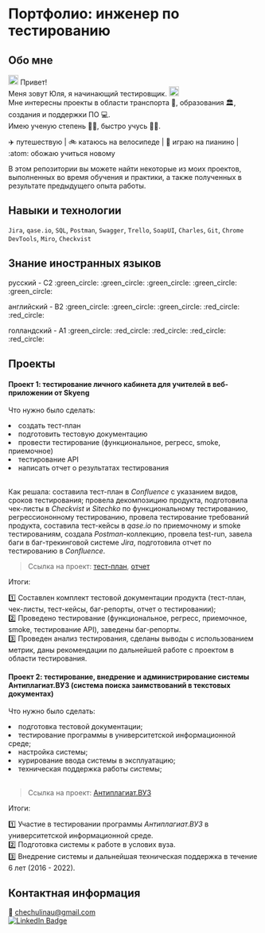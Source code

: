 # Портфолио: инженер по тестированию
## Обо мне
<img src="https://media.giphy.com/media/hvRJCLFzcasrR4ia7z/giphy.gif" width="20px"/> Привет! <br> Меня зовут Юля, я начинающий тестировщик. <img src= "https://media.giphy.com/media/l3vR85PnGsBwu1PFK/giphy.gif" width="20px"/> <br> Мне интересны проекты в области транспорта :tram:, образования :classical_building:, создания и поддержки ПО :computer:.<br> Имею ученую степень :woman_student:, быстро учусь 🙋‍♀️. <br>

:airplane: путешествую | :bike: катаюсь на велосипеде | :musical_keyboard: играю на пианино | :atom: обожаю учиться новому <br>

В этом репозитории вы можете найти некоторые из моих проектов, выполненных во время обучения и практики, а также полученных в результате предыдущего опыта работы.
<br>
## Навыки и технологии

``Jira``, ``qase.io``, ``SQL``, ``Postman``, ``Swagger``, ``Trello``,
``SoapUI``, ``Charles``, ``Git``, ``Chrome DevTools``, ``Miro``, ``Сheckvist``
<br>
## Знание иностранных языков
<p>русский      - С2 :green_circle: :green_circle: :green_circle: :green_circle: :green_circle:</p>
<p>английский    - B2 :green_circle: :green_circle: :green_circle: :red_circle: :red_circle:</p>
<p>голландский   - А1 :green_circle: :red_circle: :red_circle: :red_circle: :red_circle:</p> 

## Проекты
#### Проект 1: тестирование личного кабинета для учителей в веб-приложении от Skyeng

<p>Что нужно было сделать:</p>

<li>создать тест-план</li>
<li>подготовить тестовую документацию</li>
<li>провести тестирование (функциональное, регресс, smoke, приемочное)</li>
<li>тестирование API</li>
<li>написать отчет о результатах тестирования</li>
<br>
 
Как решала: составила тест-план в *Confluence* с указанием видов, сроков тестирования; провела декомпозицию продукта, подготовила чек-листы в *Checkvist* и *Sitechko* по функциональному тестированию, регрессиононному тестированию, провела тестирование требований продукта, составила тест-кейсы в *qase.io* по приемочному и smoke тестированиям, создала *Postman*-коллекцию, провела test-run, завела баги в баг-трекинговой системе *Jira*, подготовила отчет по тестированию в *Confluence*.

> Ссылка на проект: <a href="https://github.com/utanayno/utanayno/blob/main/%D0%9F%D0%BB%D0%B0%D0%BD.pdf" target="_blank">тест-план</a>, <a href="https://github.com/utanayno/utanayno/blob/main/%D0%9E%D1%82%D1%87%D0%B5%D1%82.pdf" target="_blank">отчет</a>

Итоги:

:one: Составлен комплект тестовой документации продукта (тест-план, чек-листы, тест-кейсы, баг-репорты, отчет о тестировании);<br>
:two: Проведено тестирование (функциональное, регресс, приемочное, smoke, тестирование API), заведены баг-репорты.<br>
:three: Проведен анализ тестирования, сделаны выводы с использованием метрик, даны рекомендации по дальнейшей работе с проектом в области тестирования.<br>

#### Проект 2: тестирование, внедрение и администрирование системы Антиплагиат.ВУЗ (система поиска заимствований в текстовых документах)
Что нужно было сделать:

<li>подготовка тестовой документации;</li>
<li>тестирование программы в университетской информационной среде;</li>
<li>настройка системы;</li>
<li>курирование ввода системы в эксплуатацию;</li>
<li>техническая поддержка работы системы;</li>
<br>

> Ссылка на проект: <a href="https://www.antiplagiat.ru" target="_blank">Антиплагиат.ВУЗ</a>

Итоги:

:one: Участие в тестировании программы *Антиплагиат.ВУЗ* в университетской информационной среде.<br>
:two: Подготовка системы к работе в услових вуза.<br>
:three: Внедрение системы и дальнейшая техническая поддержка в течение 6 лет (2016 - 2022).<br>

## Контактная информация
:e-mail: chechulinau@gmail.com
<br> 
<a href="https://www.linkedin.com/in/yulia-tanayno-910039265/">
    <img src="https://img.shields.io/badge/LinkedIn-blue?style=for-the-badge&logo=linkedin&logoColor=white" alt="LinkedIn Badge"/>
  </a>

